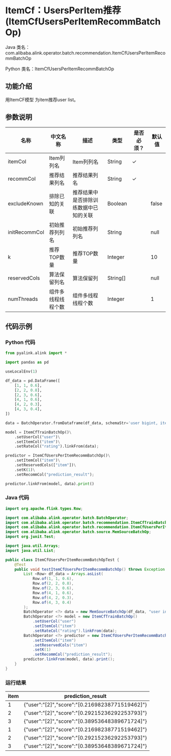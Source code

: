 # ItemCf：UsersPerItem推荐 (ItemCfUsersPerItemRecommBatchOp)
Java 类名：com.alibaba.alink.operator.batch.recommendation.ItemCfUsersPerItemRecommBatchOp

Python 类名：ItemCfUsersPerItemRecommBatchOp


## 功能介绍
 用ItemCF模型 为item推荐user list。

## 参数说明

| 名称 | 中文名称 | 描述 | 类型 | 是否必须？ | 默认值 |
| --- | --- | --- | --- | --- | --- |
| itemCol | Item列列名 | Item列列名 | String | ✓ |  |
| recommCol | 推荐结果列名 | 推荐结果列名 | String | ✓ |  |
| excludeKnown | 排除已知的关联 | 推荐结果中是否排除训练数据中已知的关联 | Boolean |  | false |
| initRecommCol | 初始推荐列列名 | 初始推荐列列名 | String |  | null |
| k | 推荐TOP数量 | 推荐TOP数量 | Integer |  | 10 |
| reservedCols | 算法保留列名 | 算法保留列 | String[] |  | null |
| numThreads | 组件多线程线程个数 | 组件多线程线程个数 | Integer |  | 1 |

## 代码示例
### Python 代码
```python
from pyalink.alink import *

import pandas as pd

useLocalEnv(1)

df_data = pd.DataFrame([
    [1, 1, 0.6],
    [2, 2, 0.8],
    [2, 3, 0.6],
    [4, 1, 0.6],
    [4, 2, 0.3],
    [4, 3, 0.4],
])

data = BatchOperator.fromDataframe(df_data, schemaStr='user bigint, item bigint, rating double')

model = ItemCfTrainBatchOp()\
    .setUserCol("user")\
    .setItemCol("item")\
    .setRateCol("rating").linkFrom(data);

predictor = ItemCfUsersPerItemRecommBatchOp()\
    .setItemCol("item")\
    .setReservedCols(["item"])\
    .setK(1)\
    .setRecommCol("prediction_result");

predictor.linkFrom(model, data).print()
```
### Java 代码
```java
import org.apache.flink.types.Row;

import com.alibaba.alink.operator.batch.BatchOperator;
import com.alibaba.alink.operator.batch.recommendation.ItemCfTrainBatchOp;
import com.alibaba.alink.operator.batch.recommendation.ItemCfUsersPerItemRecommBatchOp;
import com.alibaba.alink.operator.batch.source.MemSourceBatchOp;
import org.junit.Test;

import java.util.Arrays;
import java.util.List;

public class ItemCfUsersPerItemRecommBatchOpTest {
	@Test
	public void testItemCfUsersPerItemRecommBatchOp() throws Exception {
		List <Row> df_data = Arrays.asList(
			Row.of(1, 1, 0.6),
			Row.of(2, 2, 0.8),
			Row.of(2, 3, 0.6),
			Row.of(4, 1, 0.6),
			Row.of(4, 2, 0.3),
			Row.of(4, 3, 0.4)
		);
		BatchOperator <?> data = new MemSourceBatchOp(df_data, "user int, item int, rating double");
		BatchOperator <?> model = new ItemCfTrainBatchOp()
			.setUserCol("user")
			.setItemCol("item")
			.setRateCol("rating").linkFrom(data);
		BatchOperator <?> predictor = new ItemCfUsersPerItemRecommBatchOp()
			.setItemCol("item")
			.setReservedCols("item")
			.setK(1)
			.setRecommCol("prediction_result");
		predictor.linkFrom(model, data).print();
	}
}
```

### 运行结果
item|prediction_result
----|-----------------
1|{"user":"[2]","score":"[0.21698238771519462]"}
2|{"user":"[2]","score":"[0.29215236292253793]"}
3|{"user":"[2]","score":"[0.38953648389671724]"}
1|{"user":"[2]","score":"[0.21698238771519462]"}
2|{"user":"[2]","score":"[0.29215236292253793]"}
3|{"user":"[2]","score":"[0.38953648389671724]"}
